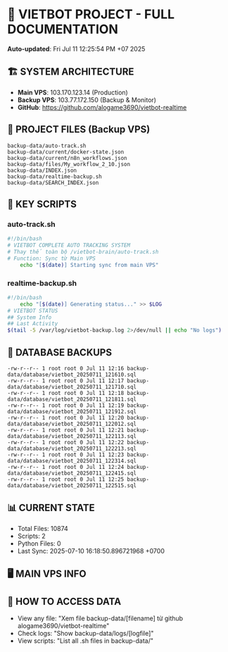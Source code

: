 # 🤖 VIETBOT PROJECT - FULL DOCUMENTATION
**Auto-updated**: Fri Jul 11 12:25:54 PM +07 2025

## 🏗️ SYSTEM ARCHITECTURE
- **Main VPS**: 103.170.123.14 (Production)
- **Backup VPS**: 103.77.172.150 (Backup & Monitor)
- **GitHub**: https://github.com/alogame3690/vietbot-realtime

## 📁 PROJECT FILES (Backup VPS)
```
backup-data/auto-track.sh
backup-data/current/docker-state.json
backup-data/current/n8n_workflows.json
backup-data/files/My_workflow_2_10.json
backup-data/INDEX.json
backup-data/realtime-backup.sh
backup-data/SEARCH_INDEX.json
```

## 🔧 KEY SCRIPTS
### auto-track.sh
```bash
#!/bin/bash
# VIETBOT COMPLETE AUTO TRACKING SYSTEM
# Thay thế toàn bộ /vietbot-brain/auto-track.sh
# Function: Sync từ Main VPS
    echo "[$(date)] Starting sync from main VPS"
```
### realtime-backup.sh
```bash
#!/bin/bash
    echo "[$(date)] Generating status..." >> $LOG
# VIETBOT STATUS
## System Info
## Last Activity
$(tail -5 /var/log/vietbot-backup.log 2>/dev/null || echo "No logs")
```

## 💾 DATABASE BACKUPS
```
-rw-r--r-- 1 root root 0 Jul 11 12:16 backup-data/database/vietbot_20250711_121610.sql
-rw-r--r-- 1 root root 0 Jul 11 12:17 backup-data/database/vietbot_20250711_121710.sql
-rw-r--r-- 1 root root 0 Jul 11 12:18 backup-data/database/vietbot_20250711_121811.sql
-rw-r--r-- 1 root root 0 Jul 11 12:19 backup-data/database/vietbot_20250711_121912.sql
-rw-r--r-- 1 root root 0 Jul 11 12:20 backup-data/database/vietbot_20250711_122012.sql
-rw-r--r-- 1 root root 0 Jul 11 12:21 backup-data/database/vietbot_20250711_122113.sql
-rw-r--r-- 1 root root 0 Jul 11 12:22 backup-data/database/vietbot_20250711_122213.sql
-rw-r--r-- 1 root root 0 Jul 11 12:23 backup-data/database/vietbot_20250711_122314.sql
-rw-r--r-- 1 root root 0 Jul 11 12:24 backup-data/database/vietbot_20250711_122415.sql
-rw-r--r-- 1 root root 0 Jul 11 12:25 backup-data/database/vietbot_20250711_122515.sql
```

## 📊 CURRENT STATE
- Total Files: 10874
- Scripts: 2
- Python Files: 0
- Last Sync: 2025-07-10 16:18:50.896721968 +0700

## 🖥️ MAIN VPS INFO


## 🚨 HOW TO ACCESS DATA
- View any file: "Xem file backup-data/[filename] từ github alogame3690/vietbot-realtime"
- Check logs: "Show backup-data/logs/[logfile]"
- View scripts: "List all .sh files in backup-data/"

